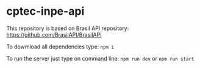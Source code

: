 # cptec-inpe-api

This repository is based on Brasil API repository: https://github.com/BrasilAPI/BrasilAPI

To dowmload all dependencies type:
```npm i```

To run the server just type on command line:
```npm run dev``` or ```npm run start```
